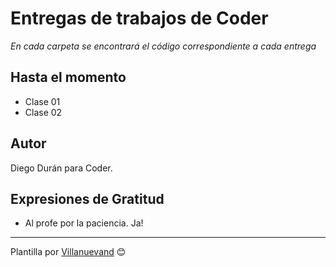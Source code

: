 # Entregas de trabajos de Coder

_En cada carpeta se encontrará el código correspondiente a cada entrega_

## Hasta el momento

* Clase 01
* Clase 02


## Autor

Diego Durán para Coder.

## Expresiones de Gratitud

* Al profe por la paciencia. Ja!

---
Plantilla por [Villanuevand](https://github.com/Villanuevand) 😊